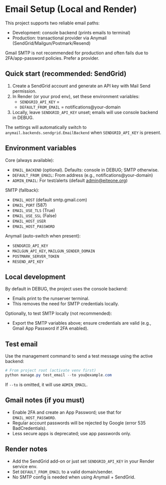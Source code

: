 # Email Setup (Local and Render)

This project supports two reliable email paths:
- Development: console backend (prints emails to terminal)
- Production: transactional provider via Anymail (SendGrid/Mailgun/Postmark/Resend)

Gmail SMTP is not recommended for production and often fails due to 2FA/app-password policies. Prefer a provider.

## Quick start (recommended: SendGrid)

1) Create a SendGrid account and generate an API key with Mail Send permission.
2) In Render (or your prod env), set these environment variables:
   - `SENDGRID_API_KEY` = <your key>
   - `DEFAULT_FROM_EMAIL` = notifications@your-domain
3) Locally, leave `SENDGRID_API_KEY` unset; emails will use console backend in DEBUG.

The settings will automatically switch to `anymail.backends.sendgrid.EmailBackend` when `SENDGRID_API_KEY` is present.

## Environment variables

Core (always available):
- `EMAIL_BACKEND` (optional). Defaults: console in DEBUG; SMTP otherwise.
- `DEFAULT_FROM_EMAIL`: From address (e.g., notifications@your-domain)
- `ADMIN_EMAIL`: For test/alerts (default admin@eiteone.org)

SMTP (fallback):
- `EMAIL_HOST` (default smtp.gmail.com)
- `EMAIL_PORT` (587)
- `EMAIL_USE_TLS` (True)
- `EMAIL_USE_SSL` (False)
- `EMAIL_HOST_USER`
- `EMAIL_HOST_PASSWORD`

Anymail (auto-switch when present):
- `SENDGRID_API_KEY`
- `MAILGUN_API_KEY`, `MAILGUN_SENDER_DOMAIN`
- `POSTMARK_SERVER_TOKEN`
- `RESEND_API_KEY`

## Local development

By default in DEBUG, the project uses the console backend:
- Emails print to the runserver terminal.
- This removes the need for SMTP credentials locally.

Optionally, to test SMTP locally (not recommended):
- Export the SMTP variables above; ensure credentials are valid (e.g., Gmail App Password if 2FA enabled).

## Test email

Use the management command to send a test message using the active backend:

```powershell
# From project root (activate venv first)
python manage.py test_email --to you@example.com
```

If `--to` is omitted, it will use `ADMIN_EMAIL`.

## Gmail notes (if you must)

- Enable 2FA and create an App Password; use that for `EMAIL_HOST_PASSWORD`.
- Regular account passwords will be rejected by Google (error 535 BadCredentials).
- Less secure apps is deprecated; use app passwords only.

## Render notes

- Add the SendGrid add-on or just set `SENDGRID_API_KEY` in your Render service env.
- Set `DEFAULT_FROM_EMAIL` to a valid domain/sender.
- No SMTP config is needed when using Anymail + SendGrid.
